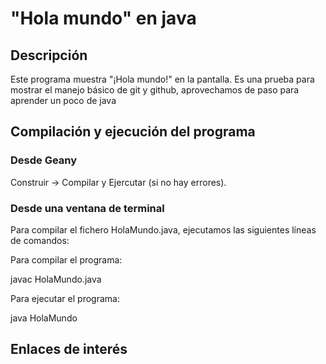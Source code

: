 # "Hola mundo" en java

## Descripción

Este programa muestra "¡Hola mundo!" en la pantalla.
Es una prueba para mostrar el manejo básico de git y github, aprovechamos de paso para aprender un poco de java

## Compilación y ejecución del programa

### Desde Geany 

Construir -> Compilar y Ejercutar (si no hay errores).

### Desde una ventana de terminal

Para compilar el fichero HolaMundo.java, ejecutamos las siguientes líneas de comandos:

Para compilar el programa:

javac HolaMundo.java

Para ejecutar el programa:

java HolaMundo

## Enlaces de interés